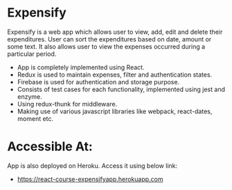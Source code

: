 # Expensify

Expensify is a web app which allows user to view, add, edit and delete their expenditures. User can sort the expenditures
based on date, amount or some text. It also allows user to view the expenses occurred during a particular period.

- App is completely implemented using React. 
- Redux is used to maintain expenses, filter and authentication states.
- Firebase is used for authentication and storage purpose.
- Consists of test cases for each functionality, implemented using jest and enzyme.
- Using redux-thunk for middleware.
- Making use of various javascript libraries like webpack, react-dates, moment etc.

# Accessible At:
App is also deployed on Heroku. Access it using below link:

* https://react-course-expensifyapp.herokuapp.com
